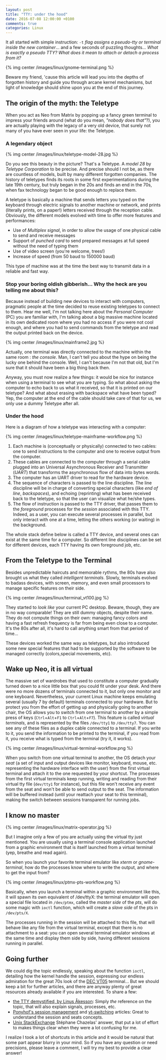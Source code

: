 ```yaml
---
layout: post
title: "TTY: under the hood"
date: 2016-07-08 12:00:00 +0100
comments: true
categories: Linux
---
```


It all started with simple instruction: `-t` _flag assigns a pseudo-tty or terminal inside the new container_... and a few seconds of puzzling thoughts... _What is exactly a pseudo TTY?_ _What does it mean to attach or detach a process from it?_

{% img center /images/linux/gnome-terminal.png %}

Beware my friend, 'cause this article will lead you into the depths of forgotten history and guide you through arcane kernel mechanisms, but light of knowledge should shine upon you at the end of this journey.

<!-- More -->

The origin of the myth: the Teletype
------------------------------------

When you act as Neo from Matrix by popping up a fancy green terminal to impress your friends around (what do you mean, _"nobody does that"_?), you are actually playing with the legacy of a very old device, that surely not many of you have ever seen in your life: the Teletype.

### A legendary object

{% img center /images/linux/teletype-model-28.jpg %}

Do you see this beauty in the picture? That's a Teletype. A _model 28_ by _Teletype Corporation_ to be precise. And precise should I not be, as there are countless of models, built by many different forgotten companies. The history of teletypes finds its roots in some first experimentations during the late 19th century, but truly began in the 20s and finds an end in the 70s, when fax technology began to be good enough to replace them.

A teletype is basically a machine that sends letters you typed on the keyboard through electric signals to another machine or network, and prints (literally prints, on a paper!) letters received through the reception cable. Obviously, the different models evolved with time to offer more features and performances:

 * Use of _Multiplex signal_, in order to allow the usage of one physical cable to send and receive messages
 * Support of _punched card_ to send prepared messages at full speed without the need of typing them
 * Use of video screen (you're welcome, trees!)
 * Increase of speed (from 50 baud to 150000 baud)

This type of machine was at the time the best way to transmit data in a reliable and fast way.

### Stop your boring oldish gibberish... Why the heck are you telling me about this?

Because instead of building new devices to interact with computers, pragmatic people at the time decided to reuse existing teletypes to connect to them.
Hear me well, I'm not talking here about the _Personal Computer_ (PC) you are familiar with, I'm talking about a big massive machine located in its own dedicated room where you had no access if you were not cool enough, and where you had to send commands from the teletype and read the output printed back on the device.

{% img center /images/linux/mainframe2.jpg %}

Actually, one terminal was directly connected to the machine within the same room : _the console_. Man, I can't tell you about the hype on being the lucky one behind the console. Well, I can't because I'm not that old, but I'm sure that it should have been a big thing back then.

Anyway, you must now realize a few things: it would be nice for instance when using a terminal to see what you are typing. So what about asking the computer to echo back to us what it received, so that it is printed on our teletype? And what about erasing with backspace what have been typed? Yep, the computer at the end of the cable should take care of that for us, we only use a dummy Teletype after all.

### Under the hood

Here is a diagram of how a teletype was interacting with a computer:

{% img center /images/linux/teletype-mainframe-workflow.png %}

 1. Each machine is (conceptually or physically) connected to two cables: one to send instructions to the computer and one to receive output from the computer.
 2. These cables are connected to the computer through a serial cable plugged into an Universal Asynchronous Receiver and Transmitter (_UART_) that transforms the asynchronous flow of data into bytes words.
 3. The computer has an UART driver to read for the hardware device.
 4. The sequence of characters is passed to the line discipline. The line discipline will be in charge of converting special characters (like _end of line_, _backspaces_), and echoing (reprinting) what has been received back to the teletype, so that the user can visualize what he/she types.
 5. The flow of instruction is passed to the TTY driver, that passes them to the *foreground* processes for the *session* associated with this TTY. Indeed, as a user, you can execute several processes in parallel, but only interact with one at a time, letting the others working (or waiting) in the background.

The whole stack define below is called a TTY device, and several ones can exist at the same time for a computer. So different line disciplines can be set for different devices, each TTY having its own foreground job, etc.

From the Teletype to the Terminal
---------------------------------

Besides unpredictable haircuts and memorable rythms, the 80s have also brought us what they called _intelligent terminals_. Slowly, terminals evolved to badass devices, with screen, memory, and even small processors to manage specific features on their side.

{% img center /images/linux/terminal_vt100.jpg %}

They started to *look like* your current PC desktop. Beware, though, they are in no way comparable! They are still dummy objects, despite their name. They do not compute things on their own: managing fancy colors and having a fast refresh frequency is far from being even close to a computer. It's the 80s after all, it's hard to call anything smart from that period of time...

These devices worked the same way as teletypes, but also introduced some new special features that had to be supported by the software to be managed correctly (colors,special movements, etc).

Wake up Neo, it is all virtual
------------------------------

The massive set of wardrobes that used to constitute a computer gradually turned down to a nice little box that you could fit under your desk. And there were no more dozens of terminals connected to it, but only one monitor and one keyboard. Nevertheless, your current Linux machine keeps emulating several (usually 7 by default) terminals connected to your hardware. But to protect you from the effort of getting up and physically going to another chair, the OS allows you to switch from one terminal to another by a simple press of keys (`Ctrl`+`Alt`+`F1` to `Ctrl`+`Alt`+`F7`). This feature is called _virtual terminals_, and is represented by the files `/dev/tty1` to `/dev/tty7`. You can see any of these files as a duplex cable connected to a terminal. If you write to it, you send the information to be printed to the terminal, if you read from it, you receive what is typed from the terminal (try it, it works).

{% img center /images/linux/virtual-terminal-workflow.png %}

When you switch from one virtual terminal to another, the OS detach your _seat_ (a set of input and output devices like monitor, keyboard, mouse, etc. representing the hardware interface with the user) from the first virtual terminal and attach it to the one requested by your shortcut. The processes from the first virtual terminals keep running, writing and reading from their virtual tty file (`dev/tty1` for instance), but this file won't receive any event from the seat and won't be able to send output to the seat. The information will be buffered instead (until your reattach your seat to this terminal), making the switch between sessions transparent for running jobs.

I know no master
----------------

{% img center /images/linux/matrix-operator.jpg %}

But I imagine only a few of you are actually using the virtual tty just mentioned. You are usually using a terminal console application launched from a graphic environment that is itself launched from a virtual terminal (yep, breathe and read again).

So when you launch your favorite terminal emulator like _xterm_ or _gnome-terminal_, how do the processes know where to write the output, and where to get the input from?

{% img center /images/linux/ptmx-pts-workflow.png %}

Basically, when you launch a terminal within a graphic environment like this, it will spawn its own equivalent of /dev/ttyX: the terminal emulator will open a special file located in `/dev/ptmx`, called the _master side_ of the _pts_, will do some magic with `ioctl` function, which will create a _slave side_ of the pts in `/dev/pts/X`. 

The processes running in the session will be attached to this file, that will behave like any file from the virtual terminal, except that there is no attachment to a seat: you can open several terminal emulator windows at the same time and display them side by side, having different sessions running in parallel.

Going further
-------------

We could dig the topic endlessly, speaking about the function `ioctl`, detailing how the kernel handle the session, expressing our endless admiration for the great 70s look of the [DEC VT05][vt05] terminal...
But we should keep a bit for further articles, and there are anyway plenty of great resources already available if you are interested. To share a few:

 * [the TTY demystified, by Linus Åkesson][linusakesson]: Simply _the_ reference on the topic, that will also explain signals, processes, etc.
 * [Ponyhof's session management][ponyhof1] and [vt-switching][ponyhof2] articles: Great to understand the session and seats concepts.
 * [Unix StackExchange][unix-stackexchange] Stéphane Chazelas' answer, that put a lot of effort to makes things clear when they were a lot confusing for me.

I realize I took a lot of shortcuts in this article and it would be natural that some part appear blurry in your mind. So if you have any question or need precisions, please leave a comment, I will try my best to provide a clear answer!

[vt05]: http://terminals.classiccmp.org/wiki/images/f/fb/DEC_VT05_121708587772-2.jpg
[linusakesson]: http://www.linusakesson.net/programming/tty/
[ponyhof1]: https://dvdhrm.wordpress.com/2013/08/24/session-management-on-linux/
[ponyhof2]: https://dvdhrm.wordpress.com/2013/08/24/how-vt-switching-works/
[unix-stackexchange]: http://unix.stackexchange.com/questions/117981/what-are-the-responsibilities-of-each-pseudo-terminal-pty-component-software
